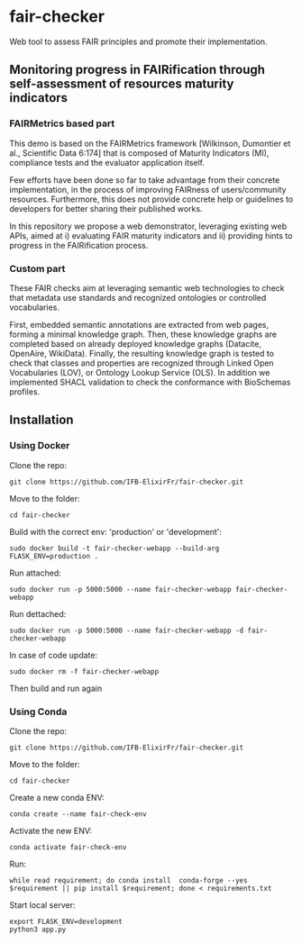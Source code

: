 # fair-checker

Web tool to assess FAIR principles and promote their implementation.

## Monitoring progress in FAIRification through self-assessment of resources maturity indicators

### FAIRMetrics based part

This demo is based on the FAIRMetrics framework [Wilkinson, Dumontier et al., Scientific Data 6:174] that is composed of Maturity Indicators (MI), compliance tests and the evaluator application itself.

Few efforts have been done so far to take advantage from their concrete implementation, in the process of improving FAIRness of users/community resources. Furthermore, this does not provide concrete help or guidelines to developers for better sharing their published works.

In this repository we propose a web demonstrator, leveraging existing web APIs, aimed at i) evaluating FAIR maturity indicators and ii) providing hints to progress in the FAIRification process.

### Custom part

These FAIR checks aim at leveraging semantic web technologies to check that metadata use standards and recognized ontologies or controlled vocabularies.

First, embedded semantic annotations are extracted from web pages, forming a minimal knowledge graph. Then, these knowledge graphs are completed based on already deployed knowledge graphs (Datacite, OpenAire, WikiData). Finally, the resulting knowledge graph is tested to check that classes and properties are recognized through Linked Open Vocabularies (LOV), or Ontology Lookup Service (OLS). In addition we implemented SHACL validation to check the conformance with BioSchemas profiles.

## Installation

### Using Docker

Clone the repo:
```
git clone https://github.com/IFB-ElixirFr/fair-checker.git
```
Move to the folder:
```
cd fair-checker
```

Build with the correct env: 'production' or 'development':
```
sudo docker build -t fair-checker-webapp --build-arg FLASK_ENV=production .
```

Run attached:
```
sudo docker run -p 5000:5000 --name fair-checker-webapp fair-checker-webapp
```
Run dettached:
```
sudo docker run -p 5000:5000 --name fair-checker-webapp -d fair-checker-webapp
```

In case of code update:
```
sudo docker rm -f fair-checker-webapp
```
Then build and run again


### Using Conda

Clone the repo:
```
git clone https://github.com/IFB-ElixirFr/fair-checker.git
```

Move to the folder:
```
cd fair-checker
```

Create a new conda ENV:
```
conda create --name fair-check-env
```

Activate the new ENV:
```
conda activate fair-check-env
```

Run:
```
while read requirement; do conda install  conda-forge --yes $requirement || pip install $requirement; done < requirements.txt
```

Start local server:
```
export FLASK_ENV=development
python3 app.py
```
